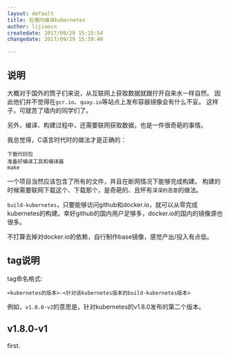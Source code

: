 ```yaml
---
layout: default
title: 在墙内编译kubernetes
author: lijiaocn
createdate: 2017/09/29 15:15:54
changedate: 2017/09/29 15:59:40

---
```


## 说明

大概对于国外的筒子们来说，从互联网上获取数据就跟拧开自来水一样自然。
因此他们并不觉得在`gcr.io`、`quay.io`等站点上发布容器镜像会有什么不妥。
这样子，可就苦了墙内的同学们了。

另外，编译、构建过程中，还需要联网获取数据，也是一件很奇葩的事情。

我总觉得，C语言时代时的做法才是正确的：

	下载代码包
	准备好编译工具和编译器
	make

一个项目当然应该包含了所有的文件，并且在断网情况下能够完成构建。
构建的时候需要联网下载这个、下载那个，是奇葩的、且怀有`深深的恶意`的做法。

`build-kubernetes`，只要能够访问github和docker.io，就可以从零完成kubernetes的构建。幸好github的国内用户足够多，docker.io的国内的镜像源也很多。

不打算去掉对docker.io的依赖，自行制作base镜像，感觉产出/投入有点低。

## tag说明

tag命名格式:

	<kubernetes的版本>-<针对该kubernetes版本的build-kubernetes版本>

例如，`v1.8.0-v2`的意思是，针对kubernetes的v1.8.0发布的第二个版本。

## v1.8.0-v1

first.
